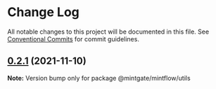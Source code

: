 # Change Log

All notable changes to this project will be documented in this file.
See [Conventional Commits](https://conventionalcommits.org) for commit guidelines.

## [0.2.1](https://github.com/vechai/vechaiui/compare/@mintgate/mintflow/utils@0.1.0...@mintgate/mintflow/utils@0.2.1) (2021-11-10)

**Note:** Version bump only for package @mintgate/mintflow/utils
